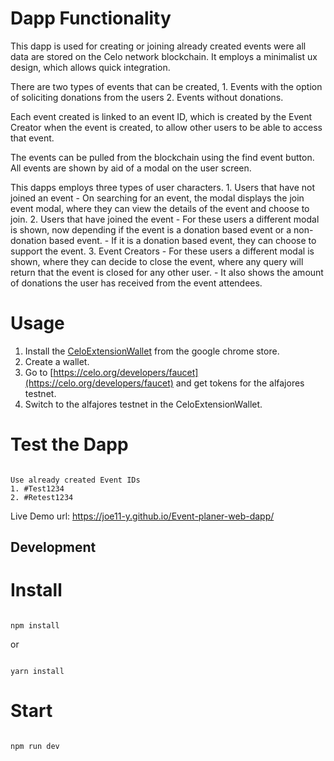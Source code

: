 # Dapp Functionality
This dapp is used for creating or joining already created events were all data are stored on the Celo network blockchain.
It employs a minimalist ux design, which allows quick integration.

There are two types of events that can be created, 
	1. Events with the option of soliciting donations from the users
	2. Events without donations.
	
Each event created is linked to an event ID, which is created by the Event Creator when the event is created, to allow other users to be able to access that event.

The events can be pulled from the blockchain using the find event button.
All events are shown by aid of a modal on the user screen.

This dapps employs three types of user characters.
	1. Users that have not joined an event
		- On searching for an event, the modal displays the join event modal, where they can view the details of the event and choose to join.
	2. Users that have joined the event
		- For these users a different modal is shown, now depending if the event is a donation based event or a non-donation based event.
		- If it is a donation based event, they can choose to support the event.
	3. Event Creators
		- For these users a different modal is shown, where they can decide to close the event, where any query will return that the event is closed for any other user.
		- It also shows the amount of donations the user has received from the event attendees.



# Usage
1. Install the [CeloExtensionWallet](https://chrome.google.com/webstore/detail/celoextensionwallet/kkilomkmpmkbdnfelcpgckmpcaemjcdh?hl=en) from the google chrome store.
2. Create a wallet.
3. Go to [https://celo.org/developers/faucet](https://celo.org/developers/faucet) and get tokens for the alfajores testnet.
4. Switch to the alfajores testnet in the CeloExtensionWallet.



# Test the Dapp

```

Use already created Event IDs 
1. #Test1234
2. #Retest1234

```
Live Demo url: https://joe11-y.github.io/Event-planer-web-dapp/


## Development

# Install

```

npm install

```

or 

```

yarn install

```

# Start

```

npm run dev

```


